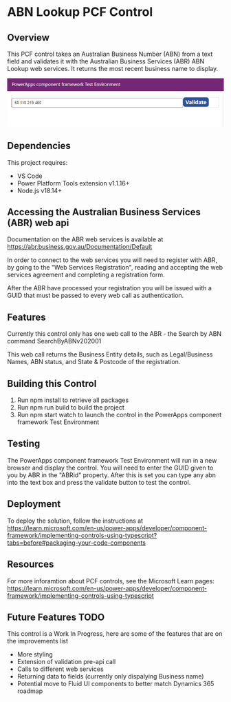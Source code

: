 
# ABN Lookup PCF Control

## Overview
This PCF control takes an Australian Business Number (ABN) from a text field and validates it with the Australian Business Services (ABR) ABN Lookup web services. It returns the most recent business name to display.

![image](./PreviewScreenshot.png)

## Dependencies
This project requires:
- VS Code
- Power Platform Tools extension v1.1.16+
- Node.js v18.14+

## Accessing the Australian Business Services (ABR) web api
Documentation on the ABR web services is available at https://abr.business.gov.au/Documentation/Default

In order to connect to the web services you will need to register with ABR, by going to the "Web Services Registration", reading and accepting the web services agreement and completing a registration form.

After the ABR have processed your registration you will be issued with a GUID that must be passed to every web call as authentication.

## Features
Currently this control only has one web call to the ABR - the Search by ABN command SearchByABNv202001

This web call returns the Business Entity details, such as Legal/Business Names, ABN status, and State & Postcode of the registration.

## Building this Control
1. Run npm install to retrieve all packages
2. Run npm run build to build the project
3. Run npm start watch to launch the control in the PowerApps component framework Test Environment

## Testing
The PowerApps component framework Test Environment will run in a new browser and display the control. 
You will need to enter the GUID given to you by ABR in the "ABRid" property. 
After this is set you can type any abn into the text box and press the validate button to test the control.

## Deployment
To deploy the solution, follow the instructions at https://learn.microsoft.com/en-us/power-apps/developer/component-framework/implementing-controls-using-typescript?tabs=before#packaging-your-code-components


## Resources
For more inforamtion about PCF controls, see the Microsoft Learn pages: https://learn.microsoft.com/en-us/power-apps/developer/component-framework/implementing-controls-using-typescript

## Future Features TODO
This control is a Work In Progress, here are some of the features that are on the improvements list
- More styling
- Extension of validation pre-api call
- Calls to different web services
- Returning data to fields (currently only dispalying Business name)
- Potential move to Fluid UI components to better match Dynamics 365 roadmap


